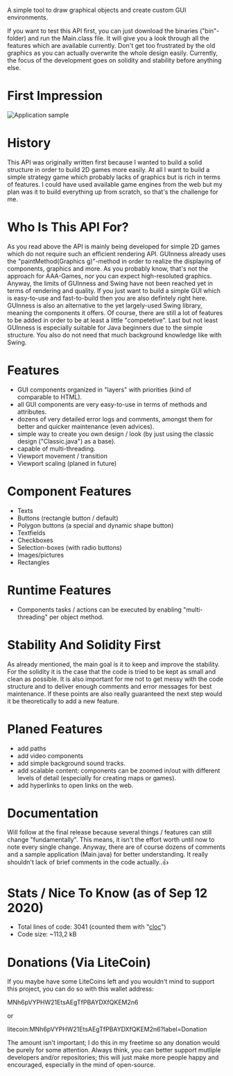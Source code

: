 A simple tool to draw graphical objects and create custom GUI environments.

If you want to test this API first, you can just download the binaries ("bin"-folder) and run the Main.class file.
It will give you a look through all the features which are available currently.
Don't get too frustrated by the old graphics as you can actually overwrite the whole design easily.
Currently, the focus of the development goes on solidity and stability before anything else.


# First Impression
![Application sample](https://i.ibb.co/hLt7dQp/newest.png)


# History
This API was originally written first because I wanted to build a solid structure in order
to build 2D games more easily.
At all I want to build a simple strategy game which probably lacks of graphics but is rich in terms of features.
I could have used available game engines from the web but my plan was it to build everything up from scratch,
so that's the challenge for me.


# Who Is This API For?
As you read above the API is mainly being developed for simple 2D games which do not require such an efficient rendering API.
GUInness already uses the "paintMethod(Graphics g)"-method in order to realize the displaying of components, graphics and more.
As you probably know, that's not the approach for AAA-Games, nor you can expect high-resoluted graphics.
Anyway, the limits of GUInness and Swing have not been reached yet in terms of rendering and quality.
If you just want to build a simple GUI which is easy-to-use and fast-to-build then you are also defintely right here.
GUInness is also an alternative to the yet largely-used Swing library, meaning the components it offers.
Of course, there are still a lot of features to be added in order to be at least a little "competetive".
Last but not least GUInness is especially suitable for Java beginners due to the simple structure.
You also do not need that much background knowledge like with Swing.


# Features
- GUI components organized in "layers" with priorities (kind of comparable to HTML).
- all GUI components are very easy-to-use in terms of methods and attributes.
- dozens of very detailed error logs and comments, amongst them for better and quicker maintenance (even advices).
- simple way to create you own design / look (by just using the classic design ("Classic.java") as a base).
- capable of multi-threading.
- Viewport movement / transition
- Viewport scaling (planed in future)


# Component Features
- Texts
- Buttons (rectangle button / default)
- Polygon buttons (a special and dynamic shape button)
- Textfields
- Checkboxes
- Selection-boxes (with radio buttons)
- Images/pictures
- Rectangles


# Runtime Features
- Components tasks / actions can be executed by enabling "multi-threading" per object method.


# Stability And Solidity First
As already mentioned, the main goal is it to keep and improve the stability.
For the solidity it is the case that the code is tried to be kept as small and clean as possible.
It is also important for me not to get messy with the code structure and to deliver enough comments and error messages for best maintenance.
If these points are also really guaranteed the next step would it be theoretically to add a new feature.


# Planed Features
- add paths
- add video components
- add simple background sound tracks.
- add scalable content: components can be zoomed in/out with different levels of detail (especially for creating maps or games).
- add hyperlinks to open links on the web.


# Documentation
Will follow at the final release because several things / features can still change "fundamentally".
This means, it isn't the effort worth until now to note every single change.
Anyway, there are of course dozens of comments and a sample application (Main.java) for better understanding.
It really shouldn't lack of brief comments in the code actually..👍


# Stats / Nice To Know (as of Sep 12 2020)
- Total lines of code: 3041 (counted them with "[cloc](https://github.com/AlDanial/cloc)")
- Code size: ~113,2 kB


# Donations (Via LiteCoin)
If you maybe have some LiteCoins left and you wouldn't mind to support this project,
you can do so with this wallet address:

MNh6pVYPHW21EtsAEgTfPBAYDXfQKEM2n6

or

litecoin:MNh6pVYPHW21EtsAEgTfPBAYDXfQKEM2n6?label=Donation

The amount isn't important; I do this in my freetime so any donation would be purely for some attention.
Always think, you can better support mutliple developers and/or repositories;
this will just make more people happy and encouraged, especially in the mind of open-source.